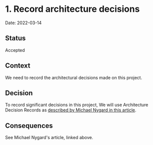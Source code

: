 # 1. Record architecture decisions

Date: 2022-03-14

## Status
Accepted

## Context
We need to record the architectural decisions made on this project.

## Decision
To record significant decisions in this project, We will use Architecture Decision Records as [described by Michael Nygard in this article](http://thinkrelevance.com/blog/2011/11/15/documenting-architecture-decisions).

## Consequences
See Michael Nygard's article, linked above.
